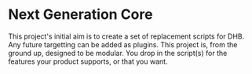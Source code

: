 Next Generation Core
=======

This project's initial aim is to create a set of replacement scripts for DHB. Any future targetting can be added as plugins. This project is, from the ground up, designed to be modular. You drop in the script(s) for the features your product supports, or that you want.